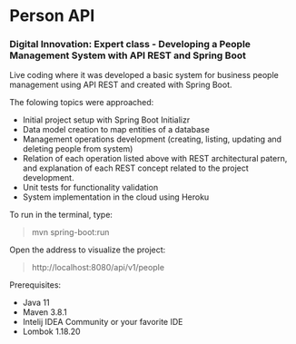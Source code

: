 # Person API

### Digital Innovation: Expert class - Developing a People Management System with API REST and Spring Boot

Live coding where it was developed a basic system for business people management using API REST and created with Spring Boot.

The folowing topics were approached:

- Initial project setup with Spring Boot Initializr
- Data model creation to map entities of a database
- Management operations development (creating, listing, updating and deleting people from system)
- Relation of each operation listed above  with REST architectural patern, and explanation of each REST concept related to the project development.
- Unit tests for functionality validation
- System implementation in the cloud using Heroku

To run in the terminal, type:

> mvn spring-boot:run

Open the address to visualize the project:

> http://localhost:8080/api/v1/people

Prerequisites:

- Java 11
- Maven 3.8.1
- Intelij IDEA Community or your favorite IDE
- Lombok 1.18.20

